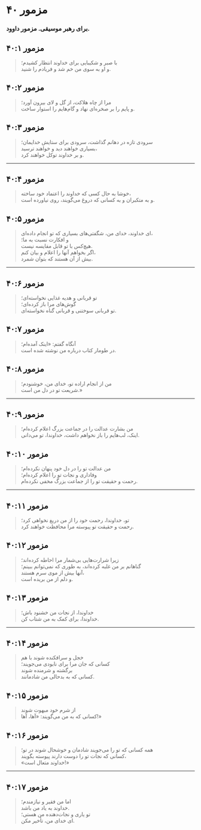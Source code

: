 # مزمور ۴۰

### برای رهبر موسیقی. مزمور داوود.

## مزمور ۴۰:۱

> با صبر و شکیبایی برای خداوند انتظار کشیدم؛  
> و او به سوی من خم شد و فریادم را شنید.

## مزمور ۴۰:۲

> مرا از چاه هلاکت، از گل و لای بیرون آورد؛  
> و پایم را بر صخره‌ای نهاد و گام‌هایم را استوار ساخت.

## مزمور ۴۰:۳

> سرودی تازه در دهانم گذاشت، سرودی برای ستایش خدایمان؛  
> بسیاری خواهند دید و خواهند ترسید،  
> و بر خداوند توکل خواهند کرد.

---

## مزمور ۴۰:۴

> خوشا به حال کسی که خداوند را اعتماد خود ساخته،  
> و به متکبران و به کسانی که دروغ می‌گویند، روی نیاورده است.

## مزمور ۴۰:۵

> ای خداوند، خدای من، شگفتی‌های بسیاری که تو انجام داده‌ای،  
> و افکارت نسبت به ما؛  
> هیچ‌کس با تو قابل مقایسه نیست.  
> اگر بخواهم آنها را اعلام و بیان کنم،  
> بیش از آن هستند که بتوان شمرد.

---

## مزمور ۴۰:۶

> تو قربانی و هدیه غذایی نخواسته‌ای؛  
> گوش‌های مرا باز کرده‌ای؛  
> تو قربانی سوختنی و قربانی گناه نخواسته‌ای.

## مزمور ۴۰:۷

> آنگاه گفتم: «اینک آمده‌ام؛  
> در طومار کتاب درباره من نوشته شده است.

## مزمور ۴۰:۸

> من از انجام اراده تو، خدای من، خوشنودم؛  
> شریعت تو در دل من است.»

---

## مزمور ۴۰:۹

> من بشارت عدالت را در جماعت بزرگ اعلام کرده‌ام؛  
> اینک، لب‌هایم را باز نخواهم داشت، خداوندا، تو می‌دانی.

## مزمور ۴۰:۱۰

> من عدالت تو را در دل خود پنهان نکرده‌ام؛  
> وفاداری و نجات تو را اعلام کرده‌ام؛  
> رحمت و حقیقت تو را از جماعت بزرگ مخفی نکرده‌ام.

---

## مزمور ۴۰:۱۱

> تو، خداوندا، رحمت خود را از من دریغ نخواهی کرد؛  
> رحمت و حقیقت تو پیوسته مرا محافظت خواهند کرد.

## مزمور ۴۰:۱۲

> زیرا شرارت‌هایی بی‌شمار مرا احاطه کرده‌اند؛  
> گناهانم بر من غلبه کرده‌اند، به طوری که نمی‌توانم ببینم؛  
> آنها بیش از موی سرم هستند،  
> و دلم از من بریده است.

## مزمور ۴۰:۱۳

> خداوندا، از نجات من خشنود باش؛  
> خداوندا، برای کمک به من شتاب کن.

---

## مزمور ۴۰:۱۴

> خجل و سرافکنده شوند با هم  
> کسانی که جان مرا برای نابودی می‌جویند؛  
> برگشته و شرمنده شوند  
> کسانی که به بدحالی من شادمانند.

## مزمور ۴۰:۱۵

> از شرم خود مبهوت شوند  
> کسانی که به من می‌گویند: «آها، آها!»

## مزمور ۴۰:۱۶

> همه کسانی که تو را می‌جویند شادمان و خوشحال شوند در تو؛  
> کسانی که نجات تو را دوست دارند پیوسته بگویند،  
> «خداوند متعال است!»

---

## مزمور ۴۰:۱۷

> اما من فقیر و نیازمندم؛  
> خداوند به یاد من باشد.  
> تو یاری و نجات‌دهنده من هستی؛  
> ای خدای من، تأخیر مکن.
